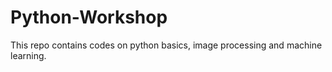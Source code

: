 # Python-Workshop
This repo contains codes on python basics, image processing and machine learning.
